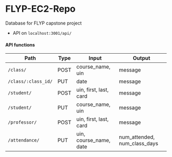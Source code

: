 # FLYP-EC2-Repo
Database for FLYP capstone project

* API on `localhost:3001/api/`

#### API functions
| Path | Type | Input | Output |
|---   | ---  |---    | ---    |
|  `/class/` | POST | course_name, uin | message |
|  `/class/:class_id/` | PUT | date | message |
|  `/student/` | POST | uin, first, last, card | message |
|  `/student/` | PUT | course_name, uin | message |
|  `/professor/` | POST | uin, first, last, card | message |
|  `/attendance/` | PUT | uin, course_name, date | num_attended, num_class_days |